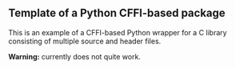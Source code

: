 Template of a Python CFFI-based package
---------------------------------------

This is an example of a CFFI-based Python wrapper for a C library consisting of multiple source and header files.

**Warning:** currently does not quite work.
